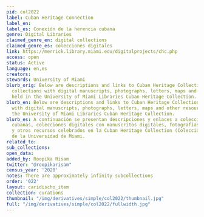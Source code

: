 ```yaml
---
pid: col2022
label: Cuban Heritage Connection
label_en:
label_es: Conexión de la herencia cubana
genre: Digital Libraries
claimed_genre_en: digital collections
claimed_genre_es: colecciones digitales
link: https://merrick.library.miami.edu/digitalprojects/chc.php
access: open
status: Active
language: en,es
creators:
stewards: University of Miami
blurb_orig: Below are descriptions and links to Cuban Heritage Collection digital
  collections with digital manuscripts, photographs, letters, maps and other resources
  held in the University of Miami Libraries Cuban Heritage Collection.
blurb_en: Below are descriptions and links to Cuban Heritage Collection digital collections
  with digital manuscripts, photographs, letters, maps and other resources held in
  the University of Miami Libraries Cuban Heritage Collection.
blurb_es: A continuación se presentan descripciones y enlaces a colecciones de herencia
  cubanas, colecciones digitales con manuscritos digitales, fotografías, letras, mapas
  y otros recursos celebrados en la Cuban Heritage Collection (Colección legado cubano)
  de la Universidad de Miami.
related_to:
sub_collections:
open_data:
added_by: Roopika Risam
twitter: "@roopikarisam"
census_year: '2020'
notes: There are approximately infinity subcollections
order: '022'
layout: caridischo_item
collection: curations
thumbnail: "/img/derivatives/simple/col2022/thumbnail.jpg"
full: "/img/derivatives/simple/col2022/fullwidth.jpg"
---
```

